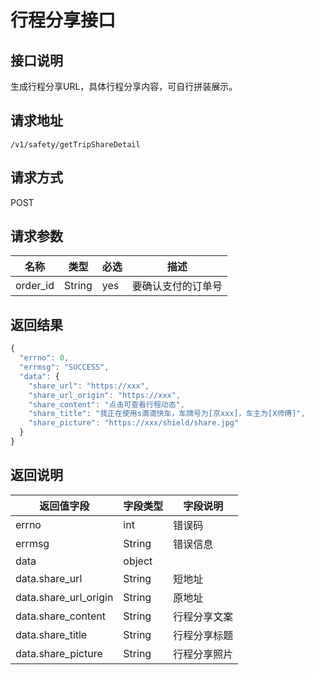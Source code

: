 # 行程分享接口

## 接口说明

生成行程分享URL，具体行程分享内容，可自行拼装展示。

## 请求地址

`/v1/safety/getTripShareDetail`

## 请求方式

POST

## 请求参数

| 名称     | 类型   | 必选 | 描述               |
| -------- | ------ | ---- | ------------------ |
| order_id | String | yes  | 要确认支付的订单号 |

## 返回结果

```js
{
  "errno": 0,
  "errmsg": "SUCCESS",
  "data": {
    "share_url": "https://xxx",
    "share_url_origin": "https://xxx",
    "share_content": "点击可查看行程动态",
    "share_title": "我正在使用s滴滴快车，车牌号为[京xxx]，车主为[X师傅]",
    "share_picture": "https://xxx/shield/share.jpg"
  }
}
```

## 返回说明

| 返回值字段            | 字段类型 | 字段说明     |
| --------------------- | -------- | ------------ |
| errno                 | int      | 错误码       |
| errmsg                | String   | 错误信息     |
| data                  | object   |              |
| data.share_url        | String   | 短地址       |
| data.share_url_origin | String   | 原地址       |
| data.share_content    | String   | 行程分享文案 |
| data.share_title      | String   | 行程分享标题 |
| data.share_picture    | String   | 行程分享照片 |

